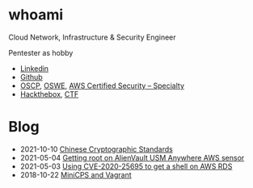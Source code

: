 # whoami

Cloud Network, Infrastructure & Security Engineer

Pentester as hobby

 - [Linkedin](https://www.linkedin.com/public-profile/in/pierre-gaulon-45b97366/)
 - [Github](https://github.com/pgaulon)
 - [OSCP](https://www.youracclaim.com/badges/deba77ad-b482-43d4-ad27-516b8a66dd94), [OSWE](https://www.credly.com/badges/e1e4e233-ba96-40db-8b86-5cb985b1d43d), [AWS Certified Security – Specialty](https://www.youracclaim.com/badges/c5075d4e-8026-485c-aaf0-f512624b237b)
 - [Hackthebox](https://www.hackthebox.eu/profile/101496), [CTF](https://twitter.com/AsrcSecurity/status/1156840592728457216)

# Blog

 - 2021-10-10 [Chinese Cryptographic Standards](./2021-10-10-chinese-cryptographic-standards.md)
 - 2021-05-04 [Getting root on AlienVault USM Anywhere AWS sensor](./2021-05-04-root-alienvault-usm-sensor.md)
 - 2021-05-03 [Using CVE-2020-25695 to get a shell on AWS RDS](./2021-05-03-using-cve-2020-25695-to-get-shell-on-rds.md)
 - 2018-10-22 [MiniCPS and Vagrant](./2018-10-22-minicps-vagrant.md)
